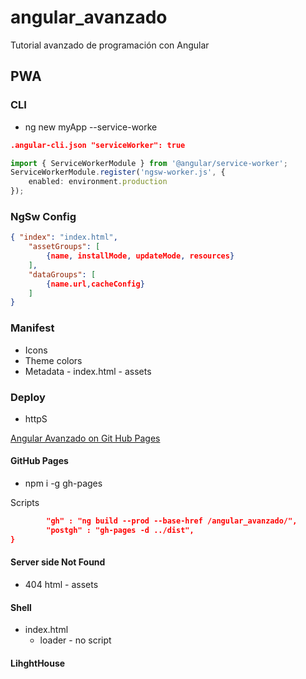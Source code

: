 # angular_avanzado

Tutorial avanzado de programación con Angular

## PWA

### CLI

* ng new myApp --service-worke

```json
.angular-cli.json "serviceWorker": true
```

```typescript
import { ServiceWorkerModule } from '@angular/service-worker';
ServiceWorkerModule.register('ngsw-worker.js', {
	enabled: environment.production
});
```

### NgSw Config

```json
{ "index": "index.html",
	"assetGroups": [
		{name, installMode, updateMode, resources}
	],
	"dataGroups": [
		{name.url,cacheConfig}
	]
}
```

### Manifest

* Icons
* Theme colors
* Metadata - index.html - assets

### Deploy

* httpS

[Angular Avanzado on Git Hub Pages](https://academiabinaria.github.io/angular_avanzado)

#### GitHub Pages

* npm i -g gh-pages

Scripts

```json
		"gh" : "ng build --prod --base-href /angular_avanzado/",
		"postgh" : "gh-pages -d ../dist",
}
```

#### Server side Not Found

* 404 html - assets

#### Shell

* index.html
  * loader - no script

#### LihghtHouse
